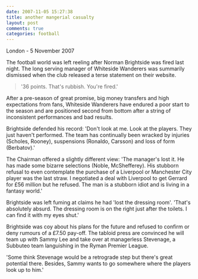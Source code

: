 ```yaml
---
date: 2007-11-05 15:27:38
title: another mangerial casualty
layout: post
comments: true
categories: football
---
```

London - 5 November 2007

The football world was left reeling after Norman Brightside was fired
last night. The long serving manager of Whiteside Wanderers was
summarily dismissed when the club released a terse statement on their
website.

> '36 points. That's rubbish. You're fired.'

After a pre-season of great promise, big money transfers and high
expectations from fans, Whiteside Wanderers have endured a poor start to
the season and are positioned second from bottom after a string of
inconsistent performances and bad results.

Brightside defended his record: 'Don't look at me. Look at the players.
They just haven't performed. The team has continually been wracked by
injuries (Scholes, Rooney), suspensions (Ronaldo, Carsson) and loss of
form (Berbatov).'

The Chairman offered a slightly different view: 'The manager's lost it.
He has made some bizarre selections (Noble, McShefferey). His stubborn
refusal to even contemplate the purchase of a Liverpool or Manchester
City player was the last straw. I negotiated a deal with Liverpool to
get Gerrard for &pound;56 million but he refused. The man is a stubborn idiot
and is living in a fantasy world.'

Brightside was left fuming at claims he had 'lost the dressing room'.
'That's absolutely absurd. The dressing room is on the right just after
the toilets. I can find it with my eyes shut.'

Brightside was coy about his plans for the future and refused to confirm
or deny rumours of a &pound;7.50 pay-off. The tabloid press are convinced he
will team up with Sammy Lee and take over at managerless Stevenage, a
Subbuteo team languishing in the Ryman Premier League.

'Some think Stevenage would be a retrograde step but there's great
potential there. Besides, Sammy wants to go somewhere where the players
look up to him.'
